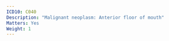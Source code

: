 ```yaml
---
ICD10: C040
Description: "Malignant neoplasm: Anterior floor of mouth"
Matters: Yes
Weight: 1
---
```

